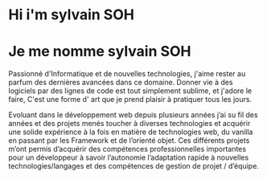 # Hi i'm sylvain SOH

# Je me nomme sylvain SOH

Passionné d'Informatique et de nouvelles technologies, j'aime rester au parfum des dernières avancées dans ce domaine.
Donner vie à des logiciels par des lignes de code est tout simplement sublime, et j'adore le faire, C'est une forme d'
art que je prend plaisir à pratiquer tous les jours.

Evoluant dans le développement web depuis plusieurs années j’ai su fil des années et des projets menés toucher à
diverses technologies et acquérir une solide expérience à la fois en matière de technologies web, du vanilla en passant
par les Framework et de l’orienté objet. Ces différents projets m’ont permis d’acquérir des compétences professionnelles
importantes pour un développeur à savoir l’autonomie l’adaptation rapide à nouvelles technologies/langages et des
compétences de gestion de projet / d’équipe.